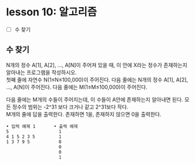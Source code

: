 # lesson 10: 알고리즘

- [ ] 수 찾기

## 수 찾기

N개의 정수 A[1], A[2], …, A[N]이 주어져 있을 때, 이 안에 X라는 정수가 존재하는지 알아내는 프로그램을 작성하시오.  
첫째 줄에 자연수 N(1≤N≤100,000)이 주어진다. 다음 줄에는 N개의 정수 A[1], A[2], …, A[N]이 주어진다. 다음 줄에는 M(1≤M≤100,000)이 주어진다.  

다음 줄에는 M개의 수들이 주어지는데, 이 수들이 A안에 존재하는지 알아내면 된다. 모든 정수의 범위는 -2^31 보다 크거나 같고 2^31보다 작다.  
M개의 줄에 답을 출력한다. 존재하면 1을, 존재하지 않으면 0을 출력한다.  

```
• 입력 예제 1       • 출력 예제 
5                   1
4 1 5 2 3 5         1
1 3 7 9 5           0
                    0
                    0
                    1
```